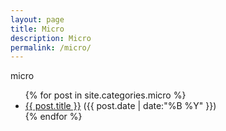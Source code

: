 ```yaml
---
layout: page
title: Micro
description: Micro
permalink: /micro/
---
```

<aside>micro</aside>
<ul>
  {% for post in site.categories.micro %}
    <li>
      <a href="{{ post.url }}">{{ post.title }}</a> <date>({{ post.date | date:"%B %Y" }})</date>
    </li>
  {% endfor %}
</ul>